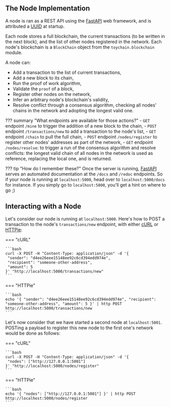 ## The Node Implementation

A node is ran as a REST API using the [FastAPI] web framework, and is attributed a [UUID][uuid] at startup.

Each node stores a full blockchain, the current transactions (to be written in the next block), and the list of other nodes registered in the network.
Each node's blockchain is a `BlockChain` object from the `toychain.blockchain` module.

A node can:

- Add a transaction to the list of current transactions,
- Add a new block to its chain,
- Run the proof of work algorithm,
- Validate the `proof` of a block,
- Register other nodes on the network,
- Infer an arbitrary node's blockchain's validity,
- Resolve conflict through a consensus algorithm, checking all nodes' chains in the network and adopting the longest valid one.

??? summary "What endpoints are available for those actions?"
    - `GET` endpoint `/mine` to trigger the addition of a new block to the chain,
    - `POST` endpoint `/transactions/new` to add a transaction to the node's list,
    - `GET` endpoint `/chain` to pull the full chain,
    - `POST` endpoint `/nodes/register` to register other nodes' addresses as part of the network,
    - `GET` endpoint `/nodes/resolve`: to trigger a run of the consensus algorithm and resolve conflicts: the longest valid chain of all nodes in the network is used as reference, replacing the local one, and is returned.

??? tip "How do I remember these?"
    Once the server is running, [FastAPI][fastapi] serves an automated documentation at the `/docs` and `/redoc` endpoints.
    So if your node is running at `localhost:5000`, head over to `localhost:5000/docs` for instance. If you
    simply go to `localhost:5000`, you'll get a hint on where to go ;)

## Interacting with a Node

Let's consider our node is running at `localhost:5000`.
Here's how to POST a transaction to the node's `transactions/new` endpoint, with either [cURL] or [HTTPie]:

=== "cURL"
    
    ```bash
    curl -X POST -H "Content-Type: application/json" -d '{
     "sender": "d4ee26eee15148ee92c6cd394edd974e",
     "recipient": "someone-other-address",
     "amount": 5
    }' "http://localhost:5000/transactions/new"
    ```

=== "HTTPie"
    
    ```bash
    echo '{ "sender": "d4ee26eee15148ee92c6cd394edd974e", "recipient": "someone-other-address", "amount": 5 }' | http POST http://localhost:5000/transactions/new
    ```

Let's now consider that we have started a second node at `localhost:5001`.
POSTing a payload to register this new node to the first one's network would be done as follows:

=== "cURL"
    
    ```bash
    curl -X POST -H "Content-Type: application/json" -d '{
     "nodes": ["http://127.0.0.1:5001"]
    }' "http://localhost:5000/nodes/register"
    ```

=== "HTTPie"
    
    ```bash
    echo '{ "nodes": ["http://127.0.0.1:5001"] }' | http POST http://localhost:5000/nodes/register
    ```

[cURL]: https://curl.haxx.se/
[FastAPI]: https://fastapi.tiangolo.com/
[HTTPie]: https://httpie.org/
[uuid]: https://en.wikipedia.org/wiki/Universally_unique_identifier